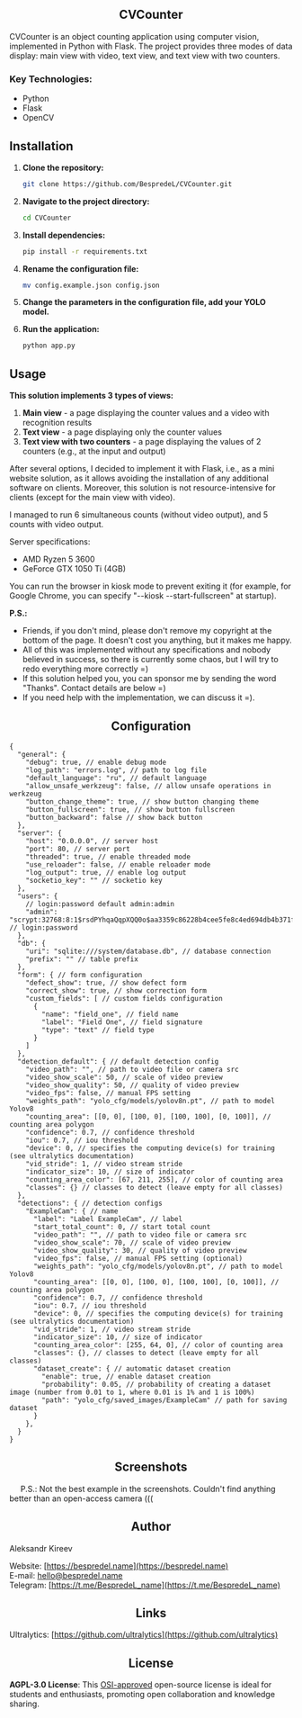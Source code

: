 ## <div align="center">CVCounter</div>
CVCounter is an object counting application using computer vision, implemented in Python with Flask. The project provides three modes of data display: main view with video, text view, and text view with two counters.

### Key Technologies:
- Python
- Flask
- OpenCV

## Installation
1. **Clone the repository:**
   ```bash
   git clone https://github.com/BespredeL/CVCounter.git
   ```

2. **Navigate to the project directory:**
   ```bash
   cd CVCounter
   ```

3. **Install dependencies:**
   ```bash
   pip install -r requirements.txt
   ```

4. **Rename the configuration file:**
   ```bash
   mv config.example.json config.json
   ```

5. **Change the parameters in the configuration file, add your YOLO model.**


6. **Run the application:**
   ```bash
   python app.py
   ```

## Usage
**This solution implements 3 types of views:**
1. **Main view** - a page displaying the counter values and a video with recognition results
2. **Text view** - a page displaying only the counter values
3. **Text view with two counters** - a page displaying the values of 2 counters (e.g., at the input and output)

After several options, I decided to implement it with Flask, i.e., as a mini website solution, as it allows avoiding the installation of any additional software on clients. Moreover, this solution is not resource-intensive for clients (except for the main view with video).

I managed to run 6 simultaneous counts (without video output), and 5 counts with video output.

Server specifications:
- AMD Ryzen 5 3600
- GeForce GTX 1050 Ti (4GB)

You can run the browser in kiosk mode to prevent exiting it (for example, for Google Chrome, you can specify "--kiosk --start-fullscreen" at startup).

**P.S.:** 
- Friends, if you don't mind, please don't remove my copyright at the bottom of the page. It doesn't cost you anything, but it makes me happy.
- All of this was implemented without any specifications and nobody believed in success, so there is currently some chaos, but I will try to redo everything more correctly =)
- If this solution helped you, you can sponsor me by sending the word "Thanks". Contact details are below =)
- If you need help with the implementation, we can discuss it =).

## <div align="center">Configuration</div>
```json5
{
  "general": {
    "debug": true, // enable debug mode
    "log_path": "errors.log", // path to log file
    "default_language": "ru", // default language
    "allow_unsafe_werkzeug": false, // allow unsafe operations in werkzeug
    "button_change_theme": true, // show button changing theme
    "button_fullscreen": true, // show button fullscreen
    "button_backward": false // show back button
  },
  "server": {
    "host": "0.0.0.0", // server host
    "port": 80, // server port
    "threaded": true, // enable threaded mode
    "use_reloader": false, // enable reloader mode
    "log_output": true, // enable log output
    "socketio_key": "" // socketio key
  },
  "users": {
    // login:password default admin:admin
    "admin": "scrypt:32768:8:1$rsdPYhqaQqpXQQ0o$aa3359c86228b4cee5fe8c4ed694db4b371fa7fab5100fa7b446db7e1ed8077e3bb63228d4a1899aeeef9b8d15f8e8bdbcc3457f020bcb3ec320332c76b5896b" // login:password
  },
  "db": {
    "uri": "sqlite:///system/database.db", // database connection
    "prefix": "" // table prefix
  }, 
  "form": { // form configuration
    "defect_show": true, // show defect form
    "correct_show": true, // show correction form
    "custom_fields": [ // custom fields configuration
      {
        "name": "field_one", // field name
        "label": "Field One", // field signature
        "type": "text" // field type
      }
    ]
  },
  "detection_default": { // default detection config
    "video_path": "", // path to video file or camera src
    "video_show_scale": 50, // scale of video preview
    "video_show_quality": 50, // quality of video preview
    "video_fps": false, // manual FPS setting
    "weights_path": "yolo_cfg/models/yolov8n.pt", // path to model Yolov8
    "counting_area": [[0, 0], [100, 0], [100, 100], [0, 100]], // counting area polygon
    "confidence": 0.7, // confidence threshold
    "iou": 0.7, // iou threshold
    "device": 0, // specifies the computing device(s) for training (see ultralytics documentation)
    "vid_stride": 1, // video stream stride
    "indicator_size": 10, // size of indicator
    "counting_area_color": [67, 211, 255], // color of counting area
    "classes": {} // classes to detect (leave empty for all classes)
  },
  "detections": { // detection configs
    "ExampleCam": { // name
      "label": "Label ExampleCam", // label
      "start_total_count": 0, // start total count
      "video_path": "", // path to video file or camera src
      "video_show_scale": 70, // scale of video preview
      "video_show_quality": 30, // quality of video preview
      "video_fps": false, // manual FPS setting (optional)
      "weights_path": "yolo_cfg/models/yolov8n.pt", // path to model Yolov8
      "counting_area": [[0, 0], [100, 0], [100, 100], [0, 100]], // counting area polygon
      "confidence": 0.7, // confidence threshold
      "iou": 0.7, // iou threshold
      "device": 0, // specifies the computing device(s) for training (see ultralytics documentation)
      "vid_stride": 1, // video stream stride
      "indicator_size": 10, // size of indicator
      "counting_area_color": [255, 64, 0], // color of counting area
      "classes": {}, // classes to detect (leave empty for all classes)
      "dataset_create": { // automatic dataset creation
        "enable": true, // enable dataset creation
        "probability": 0.05, // probability of creating a dataset image (number from 0.01 to 1, where 0.01 is 1% and 1 is 100%)
        "path": "yolo_cfg/saved_images/ExampleCam" // path for saving dataset
      }
    },
  }
}
```

## <div align="center">Screenshots</div>
<img src="https://github.com/BespredeL/BespredeL/blob/9b1aa0d2a841c04fce5a0cf58453f6cd5c831a88/VideoView.gif" alt="">
<img src="https://github.com/BespredeL/BespredeL/blob/da1fce84f2e64f149142a7302a98a7e5e06f62fa/IndexPage.png" alt="">
<img src="https://github.com/BespredeL/BespredeL/blob/da1fce84f2e64f149142a7302a98a7e5e06f62fa/VideoView.png" alt="">
<img src="https://github.com/BespredeL/BespredeL/blob/da1fce84f2e64f149142a7302a98a7e5e06f62fa/TextView.png" alt="">
<img src="https://github.com/BespredeL/BespredeL/blob/da1fce84f2e64f149142a7302a98a7e5e06f62fa/MultiTextView.png" alt="">
P.S.: Not the best example in the screenshots. Couldn't find anything better than an open-access camera (((

## <div align="center">Author</div>

Aleksandr Kireev

Website: [https://bespredel.name](https://bespredel.name)<br>
E-mail: [hello@bespredel.name](mailto:hello@bespredel.name)<br>
Telegram: [https://t.me/BespredeL_name](https://t.me/BespredeL_name)

## <div align="center">Links</div>
Ultralytics: [https://github.com/ultralytics](https://github.com/ultralytics)

## <div align="center">License</div>
**AGPL-3.0 License**: This [OSI-approved](https://opensource.org/licenses/) open-source license is ideal for students and enthusiasts, promoting open collaboration and knowledge sharing.